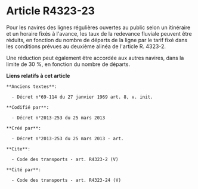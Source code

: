 # Article R4323-23

Pour les navires des lignes régulières ouvertes au public selon un itinéraire et un horaire fixés à l'avance, les taux de la
redevance fluviale peuvent être réduits, en fonction du nombre de départs de la ligne par le tarif fixé dans les conditions
prévues au deuxième alinéa de l'article R. 4323-2. 

Une réduction peut également être accordée aux autres navires, dans la limite de 30 %, en fonction du nombre de départs.

**Liens relatifs à cet article**

	**Anciens textes**:

	  - Décret n°69-114 du 27 janvier 1969 art. 8, v. init.

	**Codifié par**:

	  - Décret n°2013-253 du 25 mars 2013

	**Créé par**:

	  - Décret n°2013-253 du 25 mars 2013 - art.

	**Cite**:

	  - Code des transports - art. R4323-2 (V)

	**Cité par**:

	  - Code des transports - art. R4323-24 (V)
